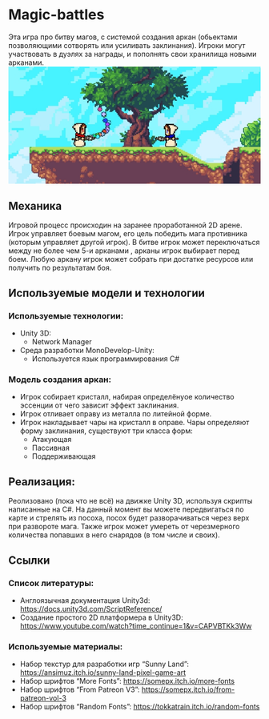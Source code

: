 Magic-battles
=============
Эта игра про битву магов, с системой создания аркан (обьектами позволяющими сотворять или усиливать заклинания). Игроки могут участвовать в дуэлях за награды, и пополнять свои хранилища новыми арканами.
![ScreenShot](screenshot.jpg)

## Механика
Игровой процесс происходин на заранее проработанной 2D арене. Игрок управляет боевым магом, его цель победить мага противника (которым управляет другой игрок). В битве игрок может переключаться между не более чем 5-и арканами , арканы игрок выбирает перед боем. Любую аркану игрок может собрать при достатке ресурсов или получить по результатам боя.

## Используемые модели и технологии
### Используемые технологии:
- Unity 3D:
  - Network Manager
- Среда разработки MonoDevelop-Unity:
  - Используется язык программирования C#
### Модель создания аркан:
- Игрок собирает кристалл, набирая определёнyое количество эссенции от чего зависит эффект заклинания.
- Игрок отливает оправу из металла по литейной форме.
- Игрок накладывает чары на кристалл в оправе. Чары определяют форму заклинания, существуют три класса форм:
  - Атакующая
  - Пассивная
  - Поддерживающая
  
## Реализация:
Реолизовано (пока что не всё) на движке Unity 3D, используя скрипты написанные на C#.
На данный момент вы можете передвигаться по карте и стрелять из посоха, посох будет разворачиваться через верх при развороте мага. Также игрок может умереть от черезмерного количества попавших в него снарядов (в том числе и своих).

## Ссылки
### Список литературы:
- Англоязычная документация Unity3d: https://docs.unity3d.com/ScriptReference/
- Создание простого 2D платформера в Unity3D: https://www.youtube.com/watch?time_continue=1&v=CAPVBTKk3Ww
### Используемые материалы:
- Набор текстур для разработки игр “Sunny Land”: https://ansimuz.itch.io/sunny-land-pixel-game-art
- Набор шрифтов “More Fonts”: https://somepx.itch.io/more-fonts
- Набор шрифтов “From Patreon V3”: https://somepx.itch.io/from-patreon-vol-3
- Набор шрифтов “Random Fonts”: https://tokkatrain.itch.io/random-fonts
